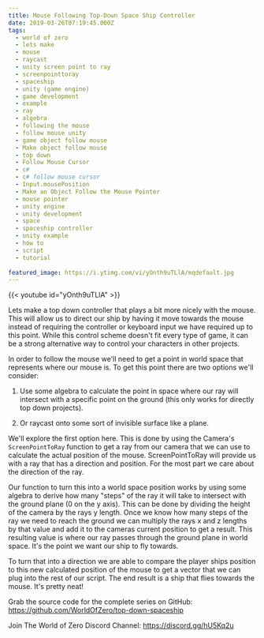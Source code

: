 ```yaml
---
title: Mouse Following Top-Down Space Ship Controller
date: 2019-03-26T07:19:45.000Z
tags:
  - world of zero
  - lets make
  - mouse
  - raycast
  - unity screen point to ray
  - screenpointtoray
  - spaceship
  - unity (game engine)
  - game development
  - example
  - ray
  - algebra
  - following the mouse
  - follow mouse unity
  - game object follow mouse
  - Make object follow mouse
  - top down
  - Follow Mouse Cursor
  - c#
  - c# follow mouse cursor
  - Input.mousePosition
  - Make an Object Follow the Mouse Pointer
  - mouse pointer
  - unity engine
  - unity development
  - space
  - spaceship controller
  - unity example
  - how to
  - script
  - tutorial
  
featured_image: https://i.ytimg.com/vi/yOnth9uTLlA/mqdefault.jpg
---
```


{{< youtube id="yOnth9uTLlA" >}}

Lets make a top down controller that plays a bit more nicely with the mouse. This will allow us to direct our ship by having it move towards the mouse instead of requiring the controller or keyboard input we have required up to this point. While this control scheme doesn't fit every type of game, it can be a strong alternative way to control your characters in other projects.

In order to follow the mouse we'll need to get a point in world space that represents where our mouse is. To get this point there are two options we'll consider:

1. Use some algebra to calculate the point in space where our ray will intersect with a specific point on the ground (this only works for directly top down projects).

2. Or raycast onto some sort of invisible surface like a plane.

We'll explore the first option here. This is done by using the Camera's `ScreenPointToRay` function to get a ray from our camera that we can use to calculate the actual position of the mouse. ScreenPointToRay will provide us with a ray that has a direction and position. For the most part we care about the direction of the ray.

Our function to turn this into a world space position works by using some algebra to derive how many "steps" of the ray it will take to intersect with the ground plane (0 on the y axis). This can be done by dividing the height of the camera by the rays y length. Once we know how many steps of the ray we need to reach the ground we can multiply the rays x and z lengths by that value and add it to the cameras current position to get a result. This resulting value is where our ray passes through the ground plane in world space. It's the point we want our ship to fly towards.

To turn that into a direction we are able to compare the player ships position to this new calculated position of the mouse to get a vector that we can plug into the rest of our script. The end result is a ship that flies towards the mouse. It's pretty neat!

Grab the source code for the complete series on GitHub: https://github.com/WorldOfZero/top-down-spaceship

Join The World of Zero Discord Channel: https://discord.gg/hU5Kq2u